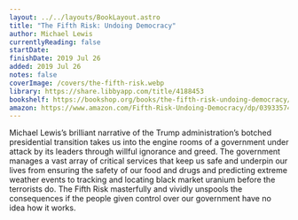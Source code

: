 ```yaml
---
layout: ../../layouts/BookLayout.astro
title: "The Fifth Risk: Undoing Democracy"
author: Michael Lewis
currentlyReading: false
startDate: 
finishDate: 2019 Jul 26
added: 2019 Jul 26
notes: false
coverImage: /covers/the-fifth-risk.webp
library: https://share.libbyapp.com/title/4188453
bookshelf: https://bookshop.org/books/the-fifth-risk-undoing-democracy/9780393357455
amazon: https://www.amazon.com/Fifth-Risk-Undoing-Democracy/dp/0393357457
---
```


Michael Lewis’s brilliant narrative of the Trump administration’s botched presidential transition takes us into the engine rooms of a government under attack by its leaders through willful ignorance and greed. The government manages a vast array of critical services that keep us safe and underpin our lives from ensuring the safety of our food and drugs and predicting extreme weather events to tracking and locating black market uranium before the terrorists do. The Fifth Risk masterfully and vividly unspools the consequences if the people given control over our government have no idea how it works.

<!-- ### Notes & Highlights -->
